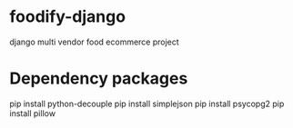 # foodify-django
django multi vendor food ecommerce project


# Dependency packages
pip install python-decouple
pip install simplejson
pip install psycopg2
pip install pillow
